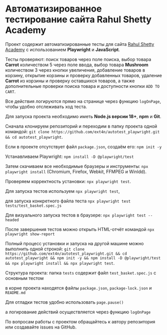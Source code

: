 # Автоматизированное тестирование сайта Rahul Shetty Academy

Проект содержит автоматизированные тесты для сайта [Rahul Shetty Academy](https://rahulshettyacademy.com/seleniumPractise/#/) с использованием **Playwright** и **JavaScript**. 

Тесты проверяют: поиск товаров через поле поиска, выбор товара **Carrot** количеством 5 через поле ввода, выбор товара **Mushroom** количеством 3 через кнопки увеличения, добавление товаров в корзину, открытие корзины и проверку добавленных товаров, удаление **Carrot** из корзины и проверку оставшихся товаров, а также дополнительные проверки поиска товара и доступности кнопки `ADD TO CART`. 

Все действия логируются прямо на странице через функцию `logOnPage`, чтобы удобно отслеживать ход теста.

Для запуска проекта необходимо иметь **Node.js версии 18+**, **npm** и **Git**. 

Сначала клонируем репозиторий и переходим в папку проекта одной командой: 
`git clone https://github.com/ext4n/autotest_playwright.git && cd autotest_playwright`. 

Если в проекте отсутствует файл `package.json`, создаём его: 
`npm init -y`

Устанавливаем Playwright: 
`npm install -D @playwright/test` 

Затем скачиваем все необходимые браузеры и инструменты: 
`npx playwright install`
(Chromium, Firefox, Webkit, FFMPEG и Winldd).

Проверяем корректность установки: 
`npx playwright test`.

Для запуска тестов используем 
`npx playwright test`, 

для запуска конкретного файла теста
`npx playwright test tests/test_basket.spec.js`

Для визуального запуска тестов в браузере: 
`npx playwright test --headed`

После завершения тестов можно открыть HTML-отчёт командой 
`npx playwright show-report`

Полный процесс установки и запуска на другой машине можно выполнить одной строкой: 
`git clone https://github.com/ext4n/autotest_playwright.git && cd autotest_playwright && npm init -y && npm install -D @playwright/test && npx playwright install && npx playwright test`.

Структура проекта: папка 
`tests`
содержит файл `test_basket.spec.js` с основным тестом 

в корне проекта находятся файлы 
`package.json`, `package-lock.json` и `README.md`

Для отладки тестов удобно использовать 
`page.pause()`

а логирование действий осуществляется через функцию 
`logOnPage`

По вопросам работы с проектом обращайтесь к автору репозитория или создавайте issues на GitHub.
